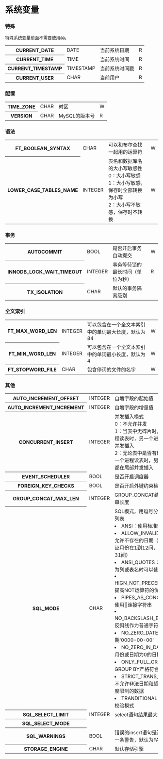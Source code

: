 # 系统变量

### 特殊
特殊系统变量前面不需要使用`@@`。
<table>
	<tr>
		<th>CURRENT_DATE</th>
		<td>DATE</td>
		<td>当前系统日期</td>
		<td>R</td>
	</tr>
	<tr>
		<th>CURRENT_TIME</th>
		<td>TIME</td>
		<td>当前系统时间</td>
		<td>R</td>
	</tr>
	<tr>
		<th>CURRENT_TIMESTAMP</th>
		<td>TIMESTAMP</td>
		<td>当前系统时间戳</td>
		<td>R</td>
	</tr>
	<tr>
		<th>CURRENT_USER</th>
		<td>CHAR</td>
		<td>当前用户</td>
		<td>R</td>
	</tr>
</table>

### 配置
<table>
	<tr>
		<th>TIME_ZONE</th>
		<td>CHAR</td>
		<td>时区</td>
		<td>W</td>
	</tr>
	<tr>
		<th>VERSION</th>
		<td>CHAR</td>
		<td>MySQL的版本号</td>
		<td>R</td>
	</tr>
</table>

### 语法
<table>
	<tr>
		<th>FT_BOOLEAN_SYNTAX</th>
		<td>CHAR</td>
		<td>可以和布尔查找一起用的运算符</td>
		<td>W</td>
	</tr>
	<tr>
		<th>LOWER_CASE_TABLES_NAME</th>
		<td>INTEGER</td>
		<td>表名和数据库名的大小写敏感性
		<br/>0：大小写敏感
		<br/>1：大小写敏感，保存时全部转换为小写
		<br/>2：大小写不敏感，保存时不转换</td>
		<td>W</td>
	</tr>
</table>

### 事务
<table>
	<tr>
		<th>AUTOCOMMIT</th>
		<td>BOOL</td>
		<td>是否开启事务自动提交</td>
		<td>W</td>
	</tr>
	<tr>
		<th>INNODB_LOCK_WAIT_TIMEOUT</th>
		<td>INTEGER</td>
		<td>事务等待锁的最长时间（单位为秒）</td>
		<td>R</td>
	</tr>
	<tr>
		<th>TX_ISOLATION</th>
		<td>CHAR</td>
		<td>默认的事务隔离级别</td>
		<td></td>
	</tr>
</table>

### 全文索引
<table>
	<tr>
		<th>FT_MAX_WORD_LEN</th>
		<td>INTEGER</td>
		<td>可以包含在一个全文本索引中的单词最大长度，默认为84</td>
		<td>W</td>
	</tr>
	<tr>
		<th>FT_MIN_WORD_LEN</th>
		<td>INTEGER</td>
		<td>可以包含在一个全文本索引中的单词最小长度，默认为4</td>
		<td>W</td>
	</tr>
	<tr>
		<th>FT_STOPWORD_FILE</th>
		<td>CHAR</td>
		<td>包含停词的文件的名字</td>
		<td>W</td>
	</tr>
</table>

### 其他
<table>
	<tr>
		<th>AUTO_INCREMENT_OFFSET</th>
		<td>INTEGER</td>
		<td>自增字段的起始值</td>
		<td>W</td>
	</tr>
	<tr>
		<th>AUTO_INCREMENT_INCREMENT</th>
		<td>INTEGER</td>
		<td>自增字段的增量值</td>
		<td>W</td>
	</tr>
	<tr>
		<th>CONCURRENT_INSERT</th>
		<td>INTEGER</td>
		<td>并发插入模式
		<br/>0：不允许并发
		<br/>1：当表中无碎片时，在一个进程读表时，另一个进程在尾部并发插入
		<br/>2：无论表中是否有碎片，，在一个进程读表时，另一个进程都在尾部并发插入</td>
		<td>W</td>
	</tr>
	<tr>
		<th>EVENT_SCHEDULER</th>
		<td>BOOL</td>
		<td>是否开启调度器</td>
		<td>W</td>
	</tr>
	<tr>
		<th>FOREIGN_KEY_CHECKS</th>
		<td>BOOL</td>
		<td>是否开启外键约束检查</td>
		<td>W</td>
	</tr>
	<tr>
		<th>GROUP_CONCAT_MAX_LEN</th>
		<td>INTEGER</td>
		<td>GROUP_CONCAT结果的字符串长度</td>
		<td>W</td>
	</tr>
	<tr>
		<th>SQL_MODE</th>
		<td>CHAR</td>
		<td>SQL模式，用逗号分隔的常量列表
			<li>ANSI：使用标准SQL语法</li>
			<li>ALLOW_INVALID_DATES：允许不存在的日期（但必须保证月份在1到12间，日期在1到31间）</li>
			<li>ANSI_QUOTES：关键字作为列或表名时可以使用双引号</li>
			<li>HIGN_NOT_PRECEDENCE：提高NOT运算符的优先级</li>
			<li>PIPES_AS_CONCAT：允许使用||连接字符串</li>
			<li>NO_BACKSLASH_ESCAPES：反斜线作为普通字符</li>
			<li>NO_ZERO_DATE：禁止日期'0000-00-00'</li>
			<li>NO_ZERO_IN_DATE：禁止月份或日期为0的日期</li>
			<li>ONLY_FULL_GROUP_BY：GROUP BY严格符合聚合规则</li>
			<li>STRICT_TRANS_TABLES：不允许非法日期和超过字段长度限制的数据</li>
			<li>TRANDITIONAL：传统严格校验模式</li></td>
		<td>W</td>
	</tr>
	<tr>
		<th>SQL_SELECT_LIMIT</th>
		<td>INTEGER</td>
		<td>select语句结果最大行数</td>
		<td>W</td>
	</tr>
	<tr>
		<th>SQL_SELECT_MODE</th>
		<td></td>
		<td></td>
		<td>W</td>
	</tr>
	<tr>
		<th>SQL_WARNINGS</th>
		<td>BOOL</td>
		<td>错误的insert语句是否应该返回一条警告，默认为FALSE</td>
		<td>W</td>
	</tr>
	<tr>
		<th>STORAGE_ENGINE</th>
		<td>CHAR</td>
		<td>默认存储引擎</td>
		<td>W</td>
	</tr>
</table>
